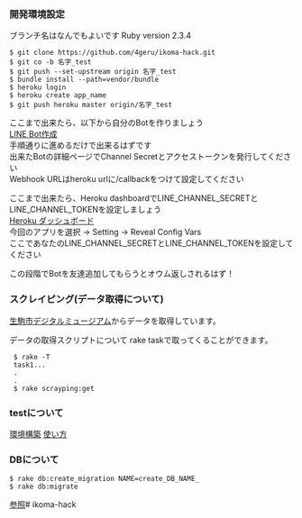 ### 開発環境設定
ブランチ名はなんでもよいです
Ruby version 2.3.4
```
$ git clone https://github.com/4geru/ikoma-hack.git
$ git co -b 名字_test
$ git push --set-upstream origin 名字_test
$ bundle install --path=vendor/bundle
$ heroku login
$ heroku create app_name
$ git push heroku master origin/名字_test

```

ここまで出来たら、以下から自分のBotを作りましょう  
[LINE Bot作成](https://developers.line.me/ja/docs/messaging-api/getting-started/)  
手順通りに進めるだけで出来るはずです  
出来たBotの詳細ページでChannel Secretとアクセストークンを発行してください  
Webhook URLはheroku urlに/callbackをつけて設定してください  

ここまで出来たら、Heroku dashboardでLINE_CHANNEL_SECRETとLINE_CHANNEL_TOKENを設定しましょう  
[Heroku ダッシュボード](https://dashboard.heroku.com)  
今回のアプリを選択 -> Setting -> Reveal Config Vars  
ここであなたのLINE_CHANNEL_SECRETとLINE_CHANNEL_TOKENを設定してください  

この段階でBotを友達追加してもらうとオウム返しされるはず！

### スクレイピング(データ取得について)
[生駒市デジタルミュージアム](http://www2.city.ikoma.lg.jp/dm/41ichiran/4105shisetsu/4105shisetsu.php)からデータを取得しています。

データの取得スクリプトについて
rake taskで取ってくることができます。

```
 $ rake -T
 task1...
 .
 .
 $ rake scrayping:get
```


### testについて

[環境構築](http://qiita.com/yusabana/items/db44b81bdddf6ed0e9f5)
[使い方](http://qiita.com/jnchito/items/42193d066bd61c740612)

### DBについて

```
$ rake db:create_migration NAME=create_DB_NAME_
$ rake db:migrate
```

[参照](http://qiita.com/myokkie/items/b6b68b247ec7a110a1c4)# ikoma-hack
